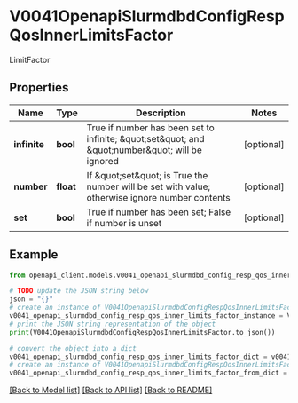 # V0041OpenapiSlurmdbdConfigRespQosInnerLimitsFactor

LimitFactor

## Properties

Name | Type | Description | Notes
------------ | ------------- | ------------- | -------------
**infinite** | **bool** | True if number has been set to infinite; \&quot;set\&quot; and \&quot;number\&quot; will be ignored | [optional] 
**number** | **float** | If \&quot;set\&quot; is True the number will be set with value; otherwise ignore number contents | [optional] 
**set** | **bool** | True if number has been set; False if number is unset | [optional] 

## Example

```python
from openapi_client.models.v0041_openapi_slurmdbd_config_resp_qos_inner_limits_factor import V0041OpenapiSlurmdbdConfigRespQosInnerLimitsFactor

# TODO update the JSON string below
json = "{}"
# create an instance of V0041OpenapiSlurmdbdConfigRespQosInnerLimitsFactor from a JSON string
v0041_openapi_slurmdbd_config_resp_qos_inner_limits_factor_instance = V0041OpenapiSlurmdbdConfigRespQosInnerLimitsFactor.from_json(json)
# print the JSON string representation of the object
print(V0041OpenapiSlurmdbdConfigRespQosInnerLimitsFactor.to_json())

# convert the object into a dict
v0041_openapi_slurmdbd_config_resp_qos_inner_limits_factor_dict = v0041_openapi_slurmdbd_config_resp_qos_inner_limits_factor_instance.to_dict()
# create an instance of V0041OpenapiSlurmdbdConfigRespQosInnerLimitsFactor from a dict
v0041_openapi_slurmdbd_config_resp_qos_inner_limits_factor_from_dict = V0041OpenapiSlurmdbdConfigRespQosInnerLimitsFactor.from_dict(v0041_openapi_slurmdbd_config_resp_qos_inner_limits_factor_dict)
```
[[Back to Model list]](../README.md#documentation-for-models) [[Back to API list]](../README.md#documentation-for-api-endpoints) [[Back to README]](../README.md)


